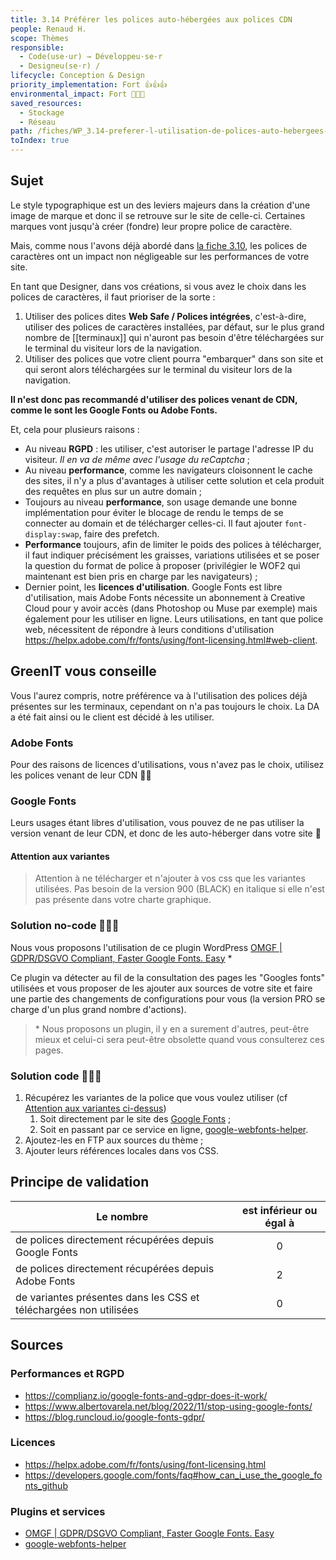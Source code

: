 ```yaml
---
title: 3.14 Préférer les polices auto-hébergées aux polices CDN
people: Renaud H.
scope: Thèmes
responsible:
  - Code(use·ur) → Développeu·se·r
  - Designeu(se·r) /
lifecycle: Conception & Design
priority_implementation: Fort 👍👍👍
environmental_impact: Fort 🌱🌱🌱
saved_resources:
  - Stockage
  - Réseau
path: /fiches/WP_3.14-preferer-l-utilisation-de-polices-auto-hebergees-aux-polices-cdn
toIndex: true
---
```


## Sujet

Le style typographique est un des leviers majeurs dans la création d'une image de marque et donc il se retrouve sur le site de celle-ci. Certaines marques vont jusqu'à créer (fondre) leur propre police de caractère.

Mais, comme nous l'avons déjà abordé dans [la fiche 3.10](WP_3.10-utiliser-des-polices-de-caracteres-standards.md), les polices de caractères ont un impact non négligeable sur les performances de votre site.

En tant que Designer, dans vos créations, si vous avez le choix dans les polices de caractères, il faut prioriser de la sorte :

1. Utiliser des polices dites **Web Safe / Polices intégrées**, c'est-à-dire, utiliser des polices de caractères installées, par défaut, sur le plus grand nombre de [[terminaux]] qui n'auront pas besoin d'être téléchargées sur le terminal du visiteur lors de la navigation.
2. Utiliser des polices que votre client pourra "embarquer" dans son site et qui seront alors téléchargées sur le terminal du visiteur lors de la navigation.

**Il n'est donc pas recommandé d'utiliser des polices venant de CDN, comme le sont les Google Fonts ou Adobe Fonts.**

Et, cela pour plusieurs raisons :

- Au niveau **RGPD** : les utiliser, c'est autoriser le partage l'adresse IP du visiteur. _Il en va de même avec l'usage du reCaptcha_ ;
- Au niveau **performance**, comme les navigateurs cloisonnent le cache des sites, il n'y a plus d'avantages à utiliser cette solution et cela produit des requêtes en plus sur un autre domain ;
- Toujours au niveau **performance**, son usage demande une bonne implémentation pour éviter le blocage de rendu le temps de se connecter au domain et de télécharger celles-ci. Il faut ajouter `font-display:swap`, faire des prefetch.
- **Performance** toujours, afin de limiter le poids des polices à télécharger, il faut indiquer précisément les graisses, variations utilisées et se poser la question du format de police à proposer (privilégier le WOF2 qui maintenant est bien pris en charge par les navigateurs) ;
- Dernier point, les **licences d'utilisation**. Google Fonts est libre d'utilisation, mais Adobe Fonts nécessite un abonnement à Creative Cloud pour y avoir accès (dans Photoshop ou Muse par exemple) mais également pour les utiliser en ligne. Leurs utilisations, en tant que police web, nécessitent de répondre à leurs conditions d'utilisation https://helpx.adobe.com/fr/fonts/using/font-licensing.html#web-client.

## GreenIT vous conseille

Vous l'aurez compris, notre préférence va à l'utilisation des polices déjà présentes sur les terminaux, cependant on n'a pas toujours le choix. La DA a été fait ainsi ou le client est décidé à les utiliser.

### Adobe Fonts

Pour des raisons de licences d'utilisations, vous n'avez pas le choix, utilisez les polices venant de leur CDN 🤷‍♂️

### Google Fonts

Leurs usages étant libres d'utilisation, vous pouvez de ne pas utiliser la version venant de leur CDN, et donc de les auto-héberger dans votre site 🎉

#### Attention aux variantes

> Attention à ne télécharger et n'ajouter à vos css que les variantes utilisées. Pas besoin de la version 900 (BLACK) en italique si elle n'est pas présente dans votre charte graphique.

### Solution no-code 🌱🌱🌱

Nous vous proposons l'utilisation de ce plugin WordPress [OMGF | GDPR/DSGVO Compliant, Faster Google Fonts. Easy](https://wordpress.org/plugins/host-webfonts-local/) \*

Ce plugin va détecter au fil de la consultation des pages les "Googles fonts" utilisées et vous proposer de les ajouter aux sources de votre site et faire une partie des changements de configurations pour vous (la version PRO se charge d'un plus grand nombre d'actions).

> \* Nous proposons un plugin, il y en a surement d'autres, peut-être mieux et celui-ci sera peut-être obsolette quand vous consulterez ces pages.

### Solution code 🌱🌱🌱

1. Récupérez les variantes de la police que vous voulez utiliser (cf [Attention aux variantes ci-dessus](#attention-aux-variantes))
   1. Soit directement par le site des [Google Fonts](https://fonts.google.com/) ;
   2. Soit en passant par ce service en ligne, [google-webfonts-helper](https://gwfh.mranftl.com/fonts).
2. Ajoutez-les en FTP aux sources du thème ;
3. Ajouter leurs références locales dans vos CSS.

## Principe de validation

| Le nombre                                                         | est inférieur ou égal à |
| ----------------------------------------------------------------- | :---------------------: |
| de polices directement récupérées depuis Google Fonts             |            0            |
| de polices directement récupérées depuis Adobe Fonts              |            2            |
| de variantes présentes dans les CSS et téléchargées non utilisées |            0            |

## Sources

### Performances et RGPD

- https://complianz.io/google-fonts-and-gdpr-does-it-work/
- https://www.albertovarela.net/blog/2022/11/stop-using-google-fonts/
- https://blog.runcloud.io/google-fonts-gdpr/

### Licences

- https://helpx.adobe.com/fr/fonts/using/font-licensing.html
- https://developers.google.com/fonts/faq#how_can_i_use_the_google_fonts_github

### Plugins et services

- [OMGF | GDPR/DSGVO Compliant, Faster Google Fonts. Easy](https://wordpress.org/plugins/host-webfonts-local/)
- [google-webfonts-helper](https://gwfh.mranftl.com/fonts)
